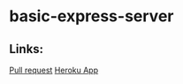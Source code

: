 # basic-express-server
## Links:
[Pull request](https://github.com/Mohammed-Awadallah/basic-express-server/pull/2)
[Heroku App](https://mohammed-awad-basic-express-se.herokuapp.com/)
